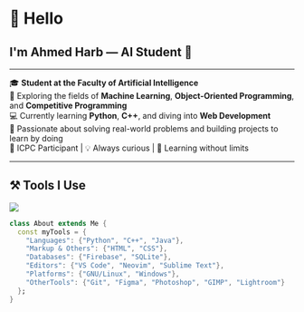 # 👋 Hello 
## I'm Ahmed Harb — AI Student 🤖

---

🎓 **Student at the Faculty of Artificial Intelligence**  
🚀 Exploring the fields of **Machine Learning**, **Object-Oriented Programming**, and **Competitive Programming**  
💻 Currently learning **Python**, **C++**, and diving into **Web Development**  
🎯 Passionate about solving real-world problems and building projects to learn by doing  
🏁 ICPC Participant | 💡 Always curious | 🎯 Learning without limits  

---

## ⚒️ Tools I Use

<a href="https://instagram.com/ahmed._7arb">
  <img src="https://img.shields.io/badge/Instagram-E4405F?style=for-the-badge&logo=instagram&logoColor=white" />
</a>

```dart
class About extends Me {
  const myTools = {
    "Languages": {"Python", "C++", "Java"},
    "Markup & Others": {"HTML", "CSS"},
    "Databases": {"Firebase", "SQLite"},
    "Editors": {"VS Code", "Neovim", "Sublime Text"},
    "Platforms": {"GNU/Linux", "Windows"},
    "OtherTools": {"Git", "Figma", "Photoshop", "GIMP", "Lightroom"}
  };
}

